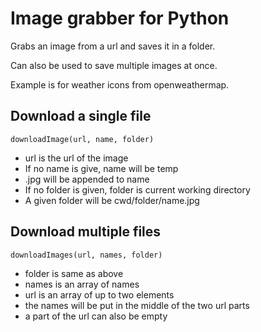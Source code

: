 # Image grabber for Python

Grabs an image from a url and saves it in a folder.

Can also be used to save multiple images at once.

Example is for weather icons from openweathermap.

## Download a single file

    downloadImage(url, name, folder)

- url is the url of the image
- If no name is give, name will be temp
- .jpg will be appended to name
- If no folder is given, folder is current working directory
- A given folder will be cwd/folder/name.jpg

## Download multiple files

    downloadImages(url, names, folder)

- folder is same as above
- names is an array of names
- url is an array of up to two elements
- the names will be put in the middle of the two url parts
- a part of the url can also be empty
